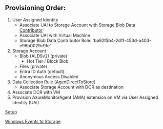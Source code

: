 Provisioning Order:
-------------------
1. User Assigned Identity
   - Associate UAI to Storage Account with [Storage Blob Data Contributor](https://learn.microsoft.com/en-us/azure/role-based-access-control/built-in-roles)
   - Associate UAI with Virtual Machine
   - Storage Blob Data Contributor Role: 'ba92f5b4-2d11-453d-a403-e96b0029c9fe'
3. Storage Account
   - Blob (ALDSv2) (private)
     - Hot Tier / Block Blob
   - Files (private)
   - Entra ID Auth (default)
   - Anonymous Access Disabled
4. Data Collection Rule (AgenDirectToStore)
   - Associate Storage Account with DCR as destination
5. Associate DCR with VM
6. Provision AzureMonitorAgent (AMA) extension on VM via User Assigned Identity (UAI)


[Setup](https://learn.microsoft.com/en-us/azure/azure-monitor/vm/send-event-hubs-storage?tabs=windows%2Cwindows-1)

[Windows Events to Storage](https://learn.microsoft.com/en-us/azure/azure-monitor/essentials/data-collection-rule-samples)

